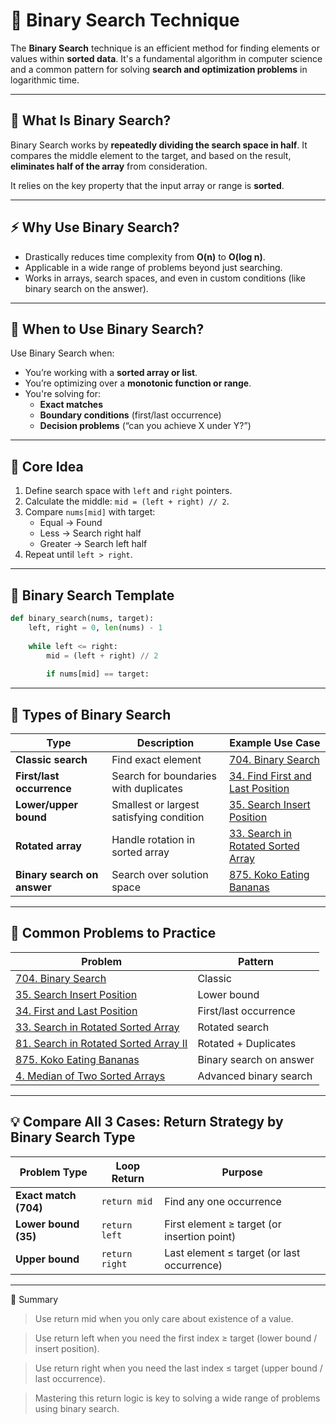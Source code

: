 # 🔎 Binary Search Technique

The **Binary Search** technique is an efficient method for finding elements or values within **sorted data**. It's a fundamental algorithm in computer science and a common pattern for solving **search and optimization problems** in logarithmic time.

---

## 📌 What Is Binary Search?

Binary Search works by **repeatedly dividing the search space in half**. It compares the middle element to the target, and based on the result, **eliminates half of the array** from consideration.

It relies on the key property that the input array or range is **sorted**.

---

## ⚡ Why Use Binary Search?

- Drastically reduces time complexity from **O(n)** to **O(log n)**.
- Applicable in a wide range of problems beyond just searching.
- Works in arrays, search spaces, and even in custom conditions (like binary search on the answer).

---

## 🎯 When to Use Binary Search?

Use Binary Search when:

- You’re working with a **sorted array or list**.
- You’re optimizing over a **monotonic function or range**.
- You're solving for:
  - **Exact matches**
  - **Boundary conditions** (first/last occurrence)
  - **Decision problems** (“can you achieve X under Y?”)

---

## 🧠 Core Idea

1. Define search space with `left` and `right` pointers.
2. Calculate the middle: `mid = (left + right) // 2`.
3. Compare `nums[mid]` with target:
   - Equal → Found
   - Less → Search right half
   - Greater → Search left half
4. Repeat until `left > right`.

---

## 🧩 Binary Search Template

```python
def binary_search(nums, target):
    left, right = 0, len(nums) - 1
    
    while left <= right:
        mid = (left + right) // 2
        
        if nums[mid] == target:
```


---

## 🔧 Types of Binary Search

| Type                      | Description                             | Example Use Case                                           |
|---------------------------|-----------------------------------------|------------------------------------------------------------|
| **Classic search**        | Find exact element                      | [704. Binary Search](https://leetcode.com/problems/binary-search/) |
| **First/last occurrence** | Search for boundaries with duplicates   | [34. Find First and Last Position](https://leetcode.com/problems/find-first-and-last-position-of-element-in-sorted-array/) |
| **Lower/upper bound**     | Smallest or largest satisfying condition | [35. Search Insert Position](https://leetcode.com/problems/search-insert-position/) |
| **Rotated array**         | Handle rotation in sorted array         | [33. Search in Rotated Sorted Array](https://leetcode.com/problems/search-in-rotated-sorted-array/) |
| **Binary search on answer** | Search over solution space             | [875. Koko Eating Bananas](https://leetcode.com/problems/koko-eating-bananas/) |

---

## 🧪 Common Problems to Practice

| Problem                                                                 | Pattern               |
|-------------------------------------------------------------------------|------------------------|
| [704. Binary Search](https://leetcode.com/problems/binary-search/)     | Classic                |
| [35. Search Insert Position](https://leetcode.com/problems/search-insert-position/) | Lower bound            |
| [34. First and Last Position](https://leetcode.com/problems/find-first-and-last-position-of-element-in-sorted-array/) | First/last occurrence  |
| [33. Search in Rotated Sorted Array](https://leetcode.com/problems/search-in-rotated-sorted-array/) | Rotated search         |
| [81. Search in Rotated Sorted Array II](https://leetcode.com/problems/search-in-rotated-sorted-array-ii/) | Rotated + Duplicates   |
| [875. Koko Eating Bananas](https://leetcode.com/problems/koko-eating-bananas/) | Binary search on answer |
| [4. Median of Two Sorted Arrays](https://leetcode.com/problems/median-of-two-sorted-arrays/) | Advanced binary search |

---

## 💡 Compare All 3 Cases: Return Strategy by Binary Search Type

| Problem Type            | Loop Return      | Purpose                                       |
|-------------------------|------------------|-----------------------------------------------|
| **Exact match (704)**   | `return mid`     | Find any one occurrence                       |
| **Lower bound (35)**    | `return left`    | First element ≥ target (or insertion point)   |
| **Upper bound**         | `return right`   | Last element ≤ target (or last occurrence)    |

---


🎯 Summary
> Use return mid when you only care about existence of a value.

> Use return left when you need the first index ≥ target (lower bound / insert position).

> Use return right when you need the last index ≤ target (upper bound / last occurrence).

> Mastering this return logic is key to solving a wide range of problems using binary search.

